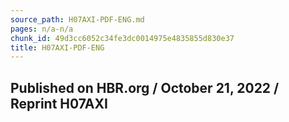 ```yaml
---
source_path: H07AXI-PDF-ENG.md
pages: n/a-n/a
chunk_id: 49d3cc6052c34fe3dc0014975e4835855d830e37
title: H07AXI-PDF-ENG
---
```

## Published on HBR.org / October 21, 2022 / Reprint H07AXI
